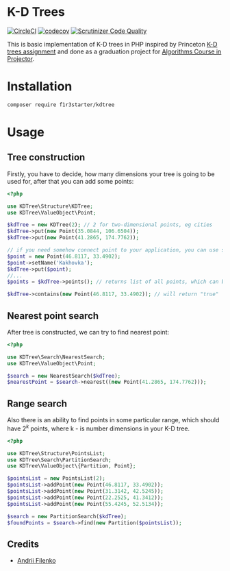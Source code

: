 # K-D Trees
[![CircleCI](https://circleci.com/gh/f1r3starter/kdtree.svg?style=svg)](https://circleci.com/gh/f1r3starter/kdtree)
[![codecov](https://codecov.io/gh/f1r3starter/kdtree/branch/master/graph/badge.svg)](https://codecov.io/gh/f1r3starter/kdtree)
[![Scrutinizer Code Quality](https://scrutinizer-ci.com/g/f1r3starter/kdtree/badges/quality-score.png?b=master)](https://scrutinizer-ci.com/g/f1r3starter/kdtree/?branch=master)


This is basic implementation of K-D trees in PHP inspired by Princeton [K-D trees assignment](https://www.cs.princeton.edu/courses/archive/fall19/cos226/assignments/kdtree/specification.php) and done as a graduation project for [Algorithms Course in Projector](https://prjctr.com.ua/algorithms-base.html).


# Installation

```bash
composer require f1r3starter/kdtree
```

# Usage
## Tree construction

Firstly, you have to decide, how many dimensions your tree is going to be used for, after that you can add some points:
```php
<?php

use KDTree\Structure\KDTree;  
use KDTree\ValueObject\Point;

$kdTree = new KDTree(2); // 2 for two-dimensional points, eg cities
$kdTree->put(new Point(35.0844, 106.6504)); 
$kdTree->put(new Point(41.2865, 174.7762));

// if you need somehow connect point to your application, you can use setName method
$point = new Point(46.8117, 33.4902);
$point->setName('Kakhovka');
$kdTree->put($point);
//...
$points = $kdTree->points(); // returns list of all points, which can be iterated through

$kdTree->contains(new Point(46.8117, 33.4902)); // will return "true"
```

## Nearest point search

After tree is constructed, we can try to find nearest point:
```php
<?php

use KDTree\Search\NearestSearch;
use KDTree\ValueObject\Point;

$search = new NearestSearch($kdTree);
$nearestPoint = $search->nearest((new Point(41.2865, 174.7762)));
```

## Range search

Also there is an ability to find points in some particular range, which should have $2^k$ points, where k - is number dimensions in your K-D tree.
```php
<?php

use KDTree\Structure\PointsList;
use KDTree\Search\PartitionSearch;
use KDTree\ValueObject\{Partition, Point};

$pointsList = new PointsList(2);  
$pointsList->addPoint(new Point(46.8117, 33.4902));  
$pointsList->addPoint(new Point(31.3142, 42.5245));  
$pointsList->addPoint(new Point(22.2525, 41.3412));  
$pointsList->addPoint(new Point(55.4245, 52.5134));  

$search = new PartitionSearch($kdTree);  
$foundPoints = $search->find(new Partition($pointsList));
```
  
## Credits

- [Andrii Filenko](https://github.com/f1r3starter)
